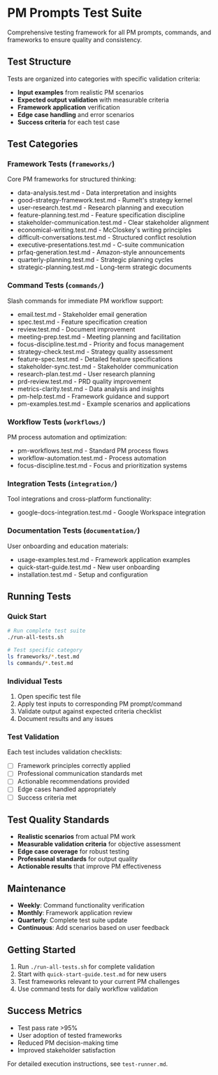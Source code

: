 # PM Prompts Test Suite

Comprehensive testing framework for all PM prompts, commands, and frameworks to ensure quality and consistency.

## Test Structure

Tests are organized into categories with specific validation criteria:
- **Input examples** from realistic PM scenarios
- **Expected output validation** with measurable criteria
- **Framework application** verification
- **Edge case handling** and error scenarios
- **Success criteria** for each test case

## Test Categories

### Framework Tests (`frameworks/`)
Core PM frameworks for structured thinking:
- data-analysis.test.md - Data interpretation and insights
- good-strategy-framework.test.md - Rumelt's strategy kernel
- user-research.test.md - Research planning and execution
- feature-planning.test.md - Feature specification discipline
- stakeholder-communication.test.md - Clear stakeholder alignment
- economical-writing.test.md - McCloskey's writing principles
- difficult-conversations.test.md - Structured conflict resolution
- executive-presentations.test.md - C-suite communication
- prfaq-generation.test.md - Amazon-style announcements
- quarterly-planning.test.md - Strategic planning cycles
- strategic-planning.test.md - Long-term strategic documents

### Command Tests (`commands/`)
Slash commands for immediate PM workflow support:
- email.test.md - Stakeholder email generation
- spec.test.md - Feature specification creation
- review.test.md - Document improvement
- meeting-prep.test.md - Meeting planning and facilitation
- focus-discipline.test.md - Priority and focus management
- strategy-check.test.md - Strategy quality assessment
- feature-spec.test.md - Detailed feature specifications
- stakeholder-sync.test.md - Stakeholder communication
- research-plan.test.md - User research planning
- prd-review.test.md - PRD quality improvement
- metrics-clarity.test.md - Data analysis and insights
- pm-help.test.md - Framework guidance and support
- pm-examples.test.md - Example scenarios and applications

### Workflow Tests (`workflows/`)
PM process automation and optimization:
- pm-workflows.test.md - Standard PM process flows
- workflow-automation.test.md - Process automation
- focus-discipline.test.md - Focus and prioritization systems

### Integration Tests (`integration/`)
Tool integrations and cross-platform functionality:
- google-docs-integration.test.md - Google Workspace integration

### Documentation Tests (`documentation/`)
User onboarding and education materials:
- usage-examples.test.md - Framework application examples
- quick-start-guide.test.md - New user onboarding
- installation.test.md - Setup and configuration

## Running Tests

### Quick Start
```bash
# Run complete test suite
./run-all-tests.sh

# Test specific category
ls frameworks/*.test.md
ls commands/*.test.md
```

### Individual Tests
1. Open specific test file
2. Apply test inputs to corresponding PM prompt/command
3. Validate output against expected criteria checklist
4. Document results and any issues

### Test Validation
Each test includes validation checklists:
- [ ] Framework principles correctly applied
- [ ] Professional communication standards met
- [ ] Actionable recommendations provided
- [ ] Edge cases handled appropriately
- [ ] Success criteria met

## Test Quality Standards

- **Realistic scenarios** from actual PM work
- **Measurable validation criteria** for objective assessment
- **Edge case coverage** for robust testing
- **Professional standards** for output quality
- **Actionable results** that improve PM effectiveness

## Maintenance

- **Weekly**: Command functionality verification
- **Monthly**: Framework application review
- **Quarterly**: Complete test suite update
- **Continuous**: Add scenarios based on user feedback

## Getting Started

1. Run `./run-all-tests.sh` for complete validation
2. Start with `quick-start-guide.test.md` for new users
3. Test frameworks relevant to your current PM challenges
4. Use command tests for daily workflow validation

## Success Metrics

- Test pass rate >95%
- User adoption of tested frameworks
- Reduced PM decision-making time
- Improved stakeholder satisfaction

For detailed execution instructions, see `test-runner.md`.